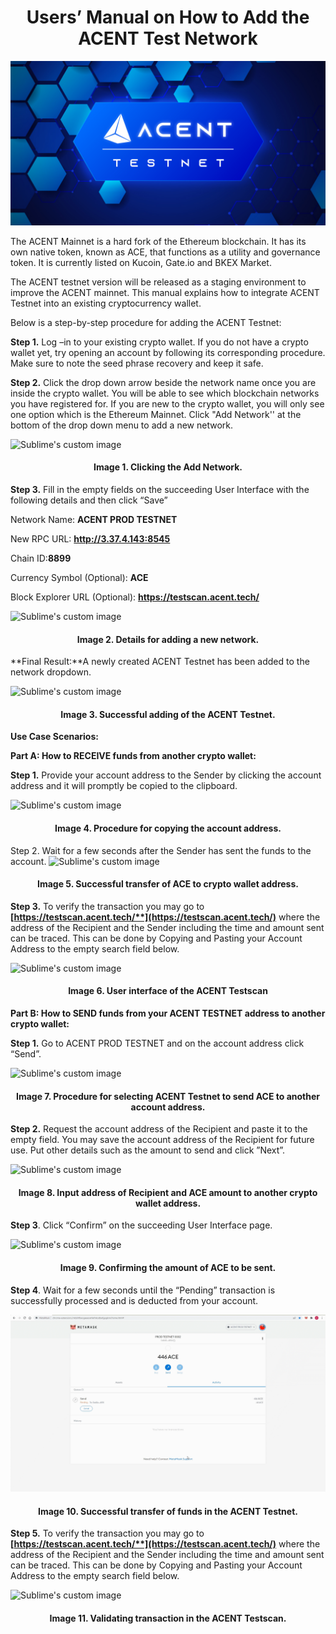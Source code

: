 ﻿<h1 align="center">
Users’ Manual on How to Add the ACENT Test Network
</h1>

<p align="center">
  <img src="/images/AcentTestnetFeatured.jpg?raw=true" alt="Sublime's custom image"/>
</p>

The ACENT Mainnet is a hard fork of the Ethereum blockchain. It has its own native token, known as ACE, that functions as a utility and governance token. It is currently listed on Kucoin, Gate.io and BKEX Market.

The ACENT testnet version will be released as a staging environment to improve the ACENT mainnet. This manual explains how to integrate ACENT Testnet into an existing cryptocurrency wallet.

Below is a step-by-step procedure for adding the ACENT Testnet:

**Step 1.** Log –in to your existing crypto wallet. If you do not have a crypto wallet yet, try opening an account by following its corresponding procedure. Make sure to note the seed phrase recovery and keep it safe.

**Step 2.** Click the drop down arrow beside the network name once you are inside the crypto wallet. You will be able to see which blockchain networks you have registered for. If you are new to the crypto wallet, you will only see one option which is the Ethereum Mainnet. Click "Add Network'' at the bottom of the drop down menu to add a new network.

<img src="/images/Image1.gif?raw=true" alt="Sublime's custom image"/>

<h4 align="center">
Image 1. Clicking the Add Network.
</h4>

**Step 3.** Fill in the empty fields on the succeeding User Interface with the following details and then click “Save”

Network Name: **ACENT PROD TESTNET**

New RPC URL: **http://3.37.4.143:8545**

Chain ID:**8899**

Currency Symbol (Optional): **ACE**

Block Explorer URL (Optional): **https://testscan.acent.tech/**

<img src="/images/Image2.gif?raw=true" alt="Sublime's custom image"/>

<h4 align="center">
Image 2. Details for adding a new network.
</h4>

**Final Result:**A newly created ACENT Testnet has been added to the network dropdown.

<img src="/images/Image3.gif?raw=true" alt="Sublime's custom image"/>

<h4 align="center">
Image 3. Successful adding of the ACENT Testnet.
</h4>

**Use Case Scenarios:**

**Part A: How  to RECEIVE funds from another crypto wallet:**

**Step 1.** Provide your account address to the Sender by clicking the account address  and it will promptly be copied to the clipboard.

<img src="/images/Image4.gif?raw=true" alt="Sublime's custom image"/>

<h4 align="center">
Image 4. Procedure for copying the account address.
</h4> 
Step 2. Wait for a few seconds after the Sender has sent the funds to the account.

<img src="/images/Image5.gif?raw=true" alt="Sublime's custom image"/>

<h4 align="center">
Image 5. Successful transfer of ACE to crypto wallet address.
</h4> 

**Step 3.** To verify the transaction you may go to **[https://testscan.acent.tech/**](https://testscan.acent.tech/)** where the address of the Recipient and the Sender including the time and amount sent can be traced. This can be done by Copying and Pasting your Account Address to the empty search field below.

<img src="/images/Image6.gif?raw=true" alt="Sublime's custom image"/>

<h4 align="center">
Image 6. User interface of the ACENT Testscan
</h4> 

**Part B: How to SEND funds from your ACENT TESTNET address  to another crypto wallet:**

**Step 1.** Go to ACENT PROD TESTNET and on the  account address click “Send”.

<img src="/images/Image7.gif?raw=true" alt="Sublime's custom image"/>

<h4 align="center">
Image 7. Procedure for selecting ACENT Testnet to send ACE to another account address.
</h4> 

**Step 2.** Request the account address of the Recipient and paste it to the empty field. You may save the account address of the Recipient for future use. Put other details such as the amount to send and click ”Next”.

<img src="/images/Image8.gif?raw=true" alt="Sublime's custom image"/>

<h4 align="center">
Image 8. Input address of Recipient and ACE amount to another crypto wallet address.
</h4> 

**Step 3**. Click “Confirm” on the succeeding User Interface page.

<img src="/images/Image9.gif?raw=true" alt="Sublime's custom image"/>

<h4 align="center">
Image 9. Confirming the amount of ACE to be sent.
</h4> 

**Step 4**. Wait for a few seconds until the “Pending” transaction is successfully processed and is deducted from your account.

<img src="/images/Image10.gif?raw=true" alt="Sublime's custom image"/>

<h4 align="center">
Image 10. Successful transfer of funds in the ACENT Testnet.
</h4> 

**Step 5.** To verify the transaction you may go to **[https://testscan.acent.tech/**](https://testscan.acent.tech/)** where the address of the Recipient and the Sender including the time and amount sent can be traced. This can be done by Copying and Pasting your Account Address to the empty search field below.

<img src="/images/Image11.gif?raw=true" alt="Sublime's custom image"/>

<h4 align="center">
Image 11. Validating transaction in the ACENT Testscan.
</h4> 
